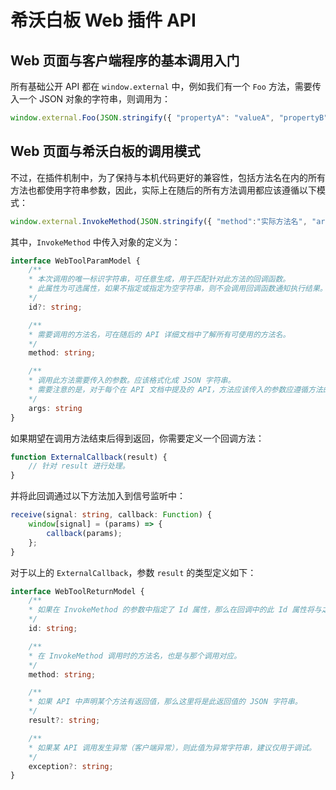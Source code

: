 # 希沃白板 Web 插件 API

## Web 页面与客户端程序的基本调用入门

所有基础公开 API 都在 `window.external` 中，例如我们有一个 `Foo` 方法，需要传入一个 JSON 对象的字符串，则调用为：

```js
window.external.Foo(JSON.stringify({ "propertyA": "valueA", "propertyB": { "key": "value" } }))
```

## Web 页面与希沃白板的调用模式

不过，在插件机制中，为了保持与本机代码更好的兼容性，包括方法名在内的所有方法也都使用字符串参数，因此，实际上在随后的所有方法调用都应该遵循以下模式：

```js
window.external.InvokeMethod(JSON.stringify({ "method":"实际方法名", "args": JSON.stringify({ "参数1": "值1", "参数2": "值2", "参数3": "值3" }) }))
```

其中，`InvokeMethod` 中传入对象的定义为：

```ts
interface WebToolParamModel {
    /**
    * 本次调用的唯一标识字符串，可任意生成，用于匹配针对此方法的回调函数。
    * 此属性为可选属性，如果不指定或指定为空字符串，则不会调用回调函数通知执行结果。
    */
    id?: string;

    /**
    * 需要调用的方法名，可在随后的 API 详细文档中了解所有可使用的方法名。
    */
    method: string;

    /**
    * 调用此方法需要传入的参数。应该格式化成 JSON 字符串。
    * 需要注意的是，对于每个在 API 文档中提及的 API，方法应该传入的参数应遵循方法的参数定义，但最终必须在此格式化为 JSON 字符串。
    */
    args: string
}
```

如果期望在调用方法结束后得到返回，你需要定义一个回调方法：

```ts
function ExternalCallback(result) {
    // 针对 result 进行处理。
}
```

并将此回调通过以下方法加入到信号监听中：

```ts
receive(signal: string, callback: Function) {
    window[signal] = (params) => {
        callback(params);
    };
}
```

对于以上的 `ExternalCallback`，参数 `result` 的类型定义如下：

```ts
interface WebToolReturnModel {
    /**
    * 如果在 InvokeMethod 的参数中指定了 Id 属性，那么在回调中的此 Id 属性将与之对应，表示这是针对那个特定调用的回调。
    */
    id: string;

    /**
    * 在 InvokeMethod 调用时的方法名，也是与那个调用对应。
    */
    method: string;

    /**
    * 如果 API 中声明某个方法有返回值，那么这里将是此返回值的 JSON 字符串。
    */
    result?: string;

    /**
    * 如果某 API 调用发生异常（客户端异常），则此值为异常字符串，建议仅用于调试。
    */
    exception?: string;
}
```
